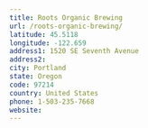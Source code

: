 ```yaml
---
title: Roots Organic Brewing
url: /roots-organic-brewing/
latitude: 45.5118
longitude: -122.659
address1: 1520 SE Seventh Avenue
address2: 
city: Portland
state: Oregon
code: 97214
country: United States
phone: 1-503-235-7668
website: 
---
```


